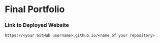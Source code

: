 # Final Portfolio

### Link to Deployed Website
`https://<your GitHub username>.github.io/<name of your repository>`
